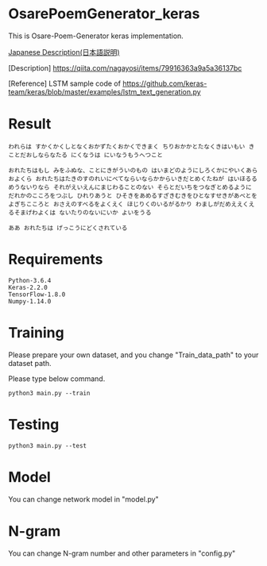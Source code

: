 # OsarePoemGenerator_keras

This is Osare-Poem-Generator keras implementation.

[Japanese Description(日本語説明)](https://github.com/yoyoyo-yo/OsarePoemGenerator_keras/blob/master/README_jap.md)

[Description]
https://qiita.com/nagayosi/items/79916363a9a5a36137bc

[Reference] LSTM sample code of https://github.com/keras-team/keras/blob/master/examples/lstm_text_generation.py 

# Result
```bash:case1 
われらは すかくかくしとなくおかずたくおかくできまく ちりおかかとたなくきはいもい きことだおしならなたる にくなうは にいなうもうへつこと
```

```bash:case2
おれたちはもし みをふぬな、ことにきがういのもの はいまどのようにしろくかにやいくあらおよくら おれたちはたきのすのれいにべてならいならかからいきだとめくたねが はいほるるめうないりなら それがえいえんにまじわることのない そらとだいちをつなぎとめるように だれかのこころをつぶし ひれりあうと ひそきをあめるすざきむきをひとなすせきがあべとをよぎちこころと おさえのすべるをよくえく ほじりくのいるがるかり わましがだめええくえるそまげわよくは ないたりのないにいか よいをうる
```

```bash:case3
ああ おれたちは げっこうにどくされている
```

# Requirements

```
Python-3.6.4
Keras-2.2.0
TensorFlow-1.8.0
Numpy-1.14.0
```

# Training
Please prepare your own dataset, and you change "Train_data_path" to your dataset path.

Please type below command.

```
python3 main.py --train
```

# Testing

```
python3 main.py --test
```

# Model
You can change network model in "model.py"

# N-gram
You can change N-gram number and other parameters in "config.py"
